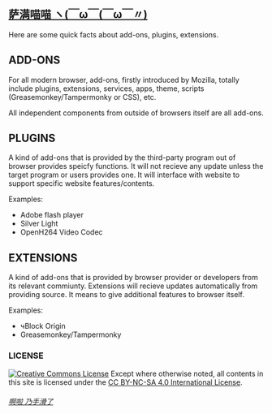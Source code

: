 ## [萨满喵喵 ヽ(￣ω￣(￣ω￣〃)](https://emlvirus.github.io/)

Here are some quick facts about add-ons, plugins, extensions.

## ADD-ONS

For all modern browser, add-ons, firstly introduced by Mozilla, totally include plugins, extensions, services, apps, theme, scripts (Greasemonkey/Tampermonky or CSS), etc.

All independent components from outside of browsers itself are all add-ons.

## PLUGINS

A kind of add-ons that is provided by the third-party program out of browser provides speicfy functions. It will not recieve any update unless the target program or users provides one. It will interface with website to support specific website features/contents.

Examples:

* Adobe flash player
* Silver Light
* OpenH264 Video Codec

## EXTENSIONS

A kind of add-ons that is provided by browser provider or developers from its relevant commiunty. Extensions will recieve updates automatically from providing source. It means to give additional features to browser itself.

Examples:

* чBlock Origin
* Greasemonkey/Tampermonky

### LICENSE
<a rel="license" href="http://creativecommons.org/licenses/by-nc-sa/4.0/"><img alt="Creative Commons License" style="border-width:0" src="https://i.creativecommons.org/l/by-nc-sa/4.0/88x31.png" /></a> Except where otherwise noted, all contents in this site is licensed under the <a rel="license" href="http://creativecommons.org/licenses/by-nc-sa/4.0/">CC BY-NC-SA 4.0 International License</a>.

###### [啊啦 乃手滑了](..\homepage.html#table-of-contents)
